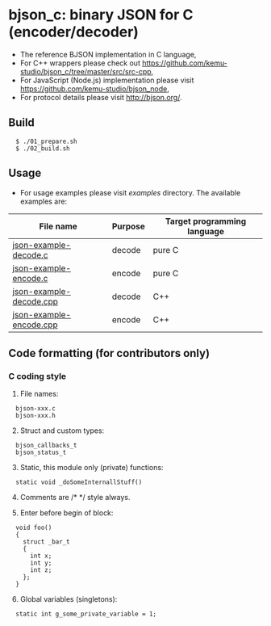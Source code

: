 # bjson_c: binary JSON for C (encoder/decoder)
- The reference BJSON implementation in C language,
- For C++ wrappers please check out https://github.com/kemu-studio/bjson_c/tree/master/src/src-cpp,
- For JavaScript (Node.js) implementation please visit https://github.com/kemu-studio/bjson_node,
- For protocol details please visit http://bjson.org/.

## Build
```
  $ ./01_prepare.sh 
  $ ./02_build.sh
```

## Usage
- For usage examples please visit *examples* directory. The available examples are:

| File name                                                    | Purpose | Target programming language |
| -------------------------------------------------------------|---------|-----------------------------|
| [json-example-decode.c](examples/bjson-example-decode.c)     | decode  | pure C                      |
| [json-example-encode.c](examples/bjson-example-encode.c)     | encode  | pure C                      |
| [json-example-decode.cpp](examples/bjson-example-decode.cpp) | decode  | C++                         |
| [json-example-encode.cpp](examples/bjson-example-encode.cpp) | encode  | C++                         |

## Code formatting (for contributors only)

### C coding style
1. File names:
```
  bjson-xxx.c
  bjson-xxx.h
```  
  
2. Struct and custom types:
```
  bjson_callbacks_t
  bjson_status_t
```

3. Static, this module only (private) functions:
```
  static void _doSomeInternallStuff()
```  

4. Comments are /* */ style always.

5. Enter before begin of block:
```
  void foo()
  {
    struct _bar_t
    {
      int x;
      int y;
      int z;
    };
  }
```

6. Global variables (singletons):
```  
  static int g_some_private_variable = 1;
```  
